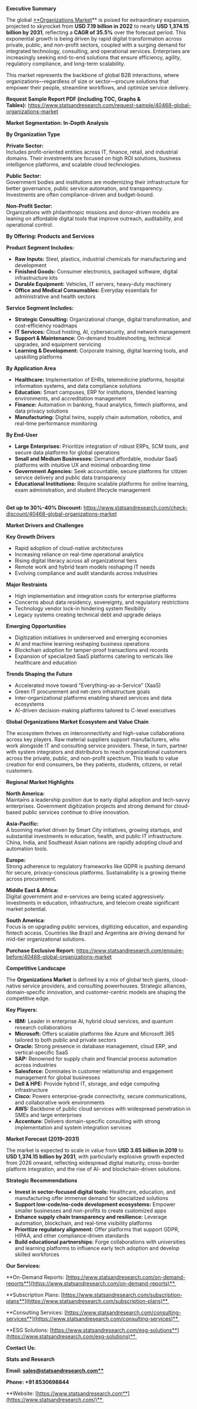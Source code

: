 ﻿**Executive Summary**

The global [**Organizations Market](https://www.statsandresearch.com/report/40468-global-organizations-market)** is poised for extraordinary expansion, projected to skyrocket from **USD 7.19 billion in 2022** to nearly **USD 1,374.15 billion by 2031**, reflecting a **CAGR of 35.5%** over the forecast period. This exponential growth is being driven by rapid digital transformation across private, public, and non-profit sectors, coupled with a surging demand for integrated technology, consulting, and operational services. Enterprises are increasingly seeking end-to-end solutions that ensure efficiency, agility, regulatory compliance, and long-term scalability.

This market represents the backbone of global B2B interactions, where organizations—regardless of size or sector—procure solutions that empower their people, streamline workflows, and optimize service delivery.

**Request Sample Report PDF (including TOC, Graphs & Tables):** <https://www.statsandresearch.com/request-sample/40468-global-organizations-market> 

**Market Segmentation: In-Depth Analysis**

**By Organization Type**

**Private Sector:**\
Includes profit-oriented entities across IT, finance, retail, and industrial domains. Their investments are focused on high ROI solutions, business intelligence platforms, and scalable cloud technologies.

**Public Sector:**\
Government bodies and institutions are modernizing their infrastructure for better governance, public service automation, and transparency. Investments are often compliance-driven and budget-bound.

**Non-Profit Sector:**\
Organizations with philanthropic missions and donor-driven models are leaning on affordable digital tools that improve outreach, auditability, and operational control.

**By Offering: Products and Services**

**Product Segment Includes:**

- **Raw Inputs:** Steel, plastics, industrial chemicals for manufacturing and development
- **Finished Goods:** Consumer electronics, packaged software, digital infrastructure kits
- **Durable Equipment:** Vehicles, IT servers, heavy-duty machinery
- **Office and Medical Consumables:** Everyday essentials for administrative and health sectors

**Service Segment Includes:**

- **Strategic Consulting:** Organizational change, digital transformation, and cost-efficiency roadmaps
- **IT Services:** Cloud hosting, AI, cybersecurity, and network management
- **Support & Maintenance:** On-demand troubleshooting, technical upgrades, and equipment servicing
- **Learning & Development:** Corporate training, digital learning tools, and upskilling platforms

**By Application Area**

- **Healthcare:** Implementation of EHRs, telemedicine platforms, hospital information systems, and data compliance solutions
- **Education:** Smart campuses, ERP for institutions, blended learning environments, and accreditation management
- **Finance:** Automation in banking, fraud analytics, fintech platforms, and data privacy solutions
- **Manufacturing:** Digital twins, supply chain automation, robotics, and real-time performance monitoring

**By End-User**

- **Large Enterprises:** Prioritize integration of robust ERPs, SCM tools, and secure data platforms for global operations
- **Small and Medium Businesses:** Demand affordable, modular SaaS platforms with intuitive UX and minimal onboarding time
- **Government Agencies:** Seek accountable, secure platforms for citizen service delivery and public data transparency
- **Educational Institutions:** Require scalable platforms for online learning, exam administration, and student lifecycle management

\
**Get up to 30%-40% Discount:** <https://www.statsandresearch.com/check-discount/40468-global-organizations-market> 

**Market Drivers and Challenges**

**Key Growth Drivers**

- Rapid adoption of cloud-native architectures
- Increasing reliance on real-time operational analytics
- Rising digital literacy across all organizational tiers
- Remote work and hybrid team models reshaping IT needs
- Evolving compliance and audit standards across industries

**Major Restraints**

- High implementation and integration costs for enterprise platforms
- Concerns about data residency, sovereignty, and regulatory restrictions
- Technology vendor lock-in hindering system flexibility
- Legacy systems creating technical debt and upgrade delays

**Emerging Opportunities**

- Digitization initiatives in underserved and emerging economies
- AI and machine learning reshaping business operations
- Blockchain adoption for tamper-proof transactions and records
- Expansion of specialized SaaS platforms catering to verticals like healthcare and education

**Trends Shaping the Future**

- Accelerated move toward "Everything-as-a-Service" (XaaS)
- Green IT procurement and net-zero infrastructure goals
- Inter-organizational platforms enabling shared services and data ecosystems
- AI-driven decision-making platforms tailored to C-level executives

**Global Organizations Market Ecosystem and Value Chain**

The ecosystem thrives on interconnectivity and high-value collaborations across key players. Raw material suppliers support manufacturers, who work alongside IT and consulting service providers. These, in turn, partner with system integrators and distributors to reach organizational customers across the private, public, and non-profit spectrum. This leads to value creation for end consumers, be they patients, students, citizens, or retail customers.

**Regional Market Highlights**

**North America:**\
Maintains a leadership position due to early digital adoption and tech-savvy enterprises. Government digitization projects and strong demand for cloud-based public services continue to drive innovation.

**Asia-Pacific:**\
A booming market driven by Smart City initiatives, growing startups, and substantial investments in education, health, and public IT infrastructure. China, India, and Southeast Asian nations are rapidly adopting cloud and automation tools.

**Europe:**\
Strong adherence to regulatory frameworks like GDPR is pushing demand for secure, privacy-conscious platforms. Sustainability is a growing theme across procurement.

**Middle East & Africa:**\
Digital government and e-services are being scaled aggressively. Investments in education, infrastructure, and telecom create significant market potential.

**South America:**\
Focus is on upgrading public services, digitizing education, and expanding fintech access. Countries like Brazil and Argentina are driving demand for mid-tier organizational solutions.

**Purchase Exclusive Report:** <https://www.statsandresearch.com/enquire-before/40468-global-organizations-market> 

**Competitive Landscape**

The **Organizations Market** is defined by a mix of global tech giants, cloud-native service providers, and consulting powerhouses. Strategic alliances, domain-specific innovation, and customer-centric models are shaping the competitive edge.

**Key Players:**

- **IBM:** Leader in enterprise AI, hybrid cloud services, and quantum research collaborations
- **Microsoft:** Offers scalable platforms like Azure and Microsoft 365 tailored to both public and private sectors
- **Oracle:** Strong presence in database management, cloud ERP, and vertical-specific SaaS
- **SAP:** Renowned for supply chain and financial process automation across industries
- **Salesforce:** Dominates in customer relationship and engagement management for global businesses
- **Dell & HPE:** Provide hybrid IT, storage, and edge computing infrastructure
- **Cisco:** Powers enterprise-grade connectivity, secure communications, and collaborative work environments
- **AWS:** Backbone of public cloud services with widespread penetration in SMEs and large enterprises
- **Accenture:** Delivers domain-specific consulting with strong implementation and system integration services

**Market Forecast (2019–2031)**

The market is expected to scale in value from **USD 3.65 billion in 2019** to **USD 1,374.15 billion by 2031**, with particularly explosive growth expected from 2026 onward, reflecting widespread digital maturity, cross-border platform integration, and the rise of AI- and blockchain-driven solutions.

**Strategic Recommendations**

- **Invest in sector-focused digital tools:** Healthcare, education, and manufacturing offer immense demand for specialized solutions
- **Support low-code/no-code development ecosystems:** Empower smaller businesses and non-profits to create customized apps
- **Enhance supply chain transparency and resilience:** Leverage automation, blockchain, and real-time visibility platforms
- **Prioritize regulatory alignment:** Offer platforms that support GDPR, HIPAA, and other compliance-driven standards
- **Build educational partnerships:** Forge collaborations with universities and learning platforms to influence early tech adoption and develop skilled workforces

**Our Services:** 

**On-Demand Reports: [https://www.statsandresearch.com/on-demand-reports**](https://www.statsandresearch.com/on-demand-reports)** 

**Subscription Plans: [https://www.statsandresearch.com/subscription-plans**](https://www.statsandresearch.com/subscription-plans)** 

**Consulting Services: [https://www.statsandresearch.com/consulting-services**](https://www.statsandresearch.com/consulting-services)** 

**ESG Solutions: [https://www.statsandresearch.com/esg-solutions**](https://www.statsandresearch.com/esg-solutions)** 

**Contact Us:** 

**Stats and Research** 

**Email: [sales@statsandresearch.com**](mailto:sales@statsandresearch.com)** 

**Phone: +91 8530698844** 

**Website: [https://www.statsandresearch.com**](https://www.statsandresearch.com/)** 

